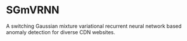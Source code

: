 # SGmVRNN
A switching Gaussian mixture variational recurrent neural network based anomaly detection for diverse CDN websites.
